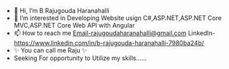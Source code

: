 - 👋 Hi, I’m B Rajugouda Haranahalli
- 👀 I’m interested in Developing Website usign C#,ASP.NET,ASP.NET Core MVC,ASP.NET Core Web API with Angular
- 📫 How to reach me Email-rajugoudaharanahalli@gmail.com LinkedIn-https://www.linkedin.com/in/b-rajugouda-haranahalli-7980ba24b/
- ✨ You can call me Raju ✨
- Seeking For opportunity to Utilize my skills......
<!---
B-Rajugouda-Haranahalli/B-Rajugouda-Haranahalli is a ✨ special ✨ repository because its `README.md` (this file) appears on your GitHub profile.
You can click the Preview link to take a look at your changes.
--->
